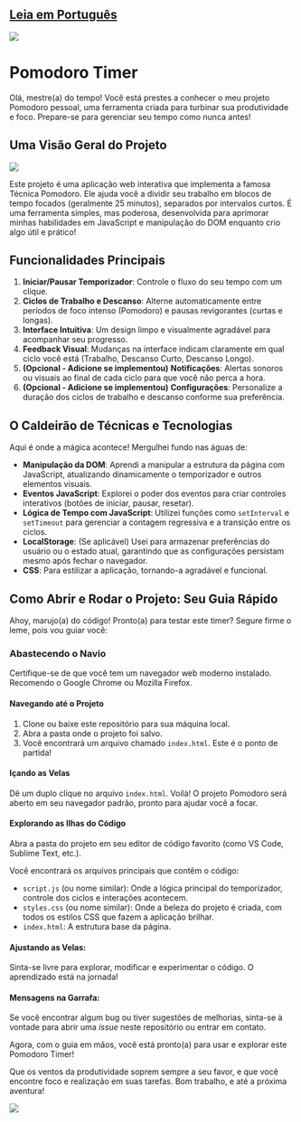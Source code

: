 [Leia em Português](README.md)
---

![](thumbnail.png)

# Pomodoro Timer

Olá, mestre(a) do tempo! Você está prestes a conhecer o meu projeto Pomodoro pessoal, uma ferramenta criada para turbinar sua produtividade e foco. Prepare-se para gerenciar seu tempo como nunca antes!

## Uma Visão Geral do Projeto

![](print.png)

Este projeto é uma aplicação web interativa que implementa a famosa Técnica Pomodoro. Ele ajuda você a dividir seu trabalho em blocos de tempo focados (geralmente 25 minutos), separados por intervalos curtos. É uma ferramenta simples, mas poderosa, desenvolvida para aprimorar minhas habilidades em JavaScript e manipulação do DOM enquanto crio algo útil e prático!

## Funcionalidades Principais

1.  **Iniciar/Pausar Temporizador**: Controle o fluxo do seu tempo com um clique.
2.  **Ciclos de Trabalho e Descanso**: Alterne automaticamente entre períodos de foco intenso (Pomodoro) e pausas revigorantes (curtas e longas).
3.  **Interface Intuitiva**: Um design limpo e visualmente agradável para acompanhar seu progresso.
4.  **Feedback Visual**: Mudanças na interface indicam claramente em qual ciclo você está (Trabalho, Descanso Curto, Descanso Longo).
5.  **(Opcional - Adicione se implementou)** **Notificações**: Alertas sonoros ou visuais ao final de cada ciclo para que você não perca a hora.
6.  **(Opcional - Adicione se implementou)** **Configurações**: Personalize a duração dos ciclos de trabalho e descanso conforme sua preferência.

## O Caldeirão de Técnicas e Tecnologias

Aqui é onde a mágica acontece! Mergulhei fundo nas águas de:

-   **Manipulação da DOM**: Aprendi a manipular a estrutura da página com JavaScript, atualizando dinamicamente o temporizador e outros elementos visuais.
-   **Eventos JavaScript**: Explorei o poder dos eventos para criar controles interativos (botões de iniciar, pausar, resetar).
-   **Lógica de Tempo com JavaScript**: Utilizei funções como `setInterval` e `setTimeout` para gerenciar a contagem regressiva e a transição entre os ciclos.
-   **LocalStorage**: (Se aplicável) Usei para armazenar preferências do usuário ou o estado atual, garantindo que as configurações persistam mesmo após fechar o navegador.
-   **CSS**: Para estilizar a aplicação, tornando-a agradável e funcional.

## Como Abrir e Rodar o Projeto: Seu Guia Rápido

Ahoy, marujo(a) do código! Pronto(a) para testar este timer? Segure firme o leme, pois vou guiar você:

### Abastecendo o Navio

Certifique-se de que você tem um navegador web moderno instalado. Recomendo o Google Chrome ou Mozilla Firefox.

#### Navegando até o Projeto

1.  Clone ou baixe este repositório para sua máquina local.
2.  Abra a pasta onde o projeto foi salvo.
3.  Você encontrará um arquivo chamado `index.html`. Este é o ponto de partida!

#### Içando as Velas

Dê um duplo clique no arquivo `index.html`. Voilà! O projeto Pomodoro será aberto em seu navegador padrão, pronto para ajudar você a focar.

#### Explorando as Ilhas do Código

Abra a pasta do projeto em seu editor de código favorito (como VS Code, Sublime Text, etc.).

Você encontrará os arquivos principais que contêm o código:

-   `script.js` (ou nome similar): Onde a lógica principal do temporizador, controle dos ciclos e interações acontecem.
-   `styles.css` (ou nome similar): Onde a beleza do projeto é criada, com todos os estilos CSS que fazem a aplicação brilhar.
-   `index.html`: A estrutura base da página.

#### Ajustando as Velas:

Sinta-se livre para explorar, modificar e experimentar o código. O aprendizado está na jornada!

#### Mensagens na Garrafa:

Se você encontrar algum bug ou tiver sugestões de melhorias, sinta-se à vontade para abrir uma *issue* neste repositório ou entrar em contato.

Agora, com o guia em mãos, você está pronto(a) para usar e explorar este Pomodoro Timer!

Que os ventos da produtividade soprem sempre a seu favor, e que você encontre foco e realização em suas tarefas. Bom trabalho, e até a próxima aventura!

![](https://media.tenor.com/cX92mi1p-NYAAAAd/coding-anime.gif)